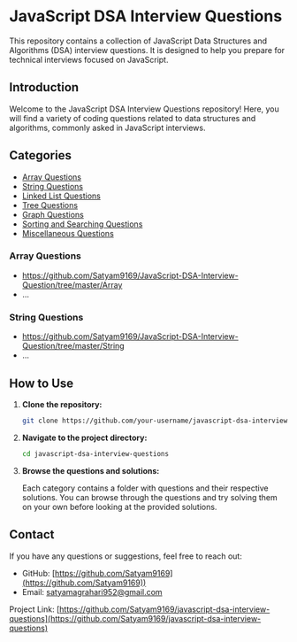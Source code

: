 # JavaScript DSA Interview Questions

This repository contains a collection of JavaScript Data Structures and Algorithms (DSA) interview questions. It is designed to help you prepare for technical interviews focused on JavaScript.



## Introduction

Welcome to the JavaScript DSA Interview Questions repository! Here, you will find a variety of coding questions related to data structures and algorithms, commonly asked in JavaScript interviews.

## Categories

- [Array Questions](#array-questions)
- [String Questions](#string-questions)
- [Linked List Questions](#linked-list-questions)
- [Tree Questions](#tree-questions)
- [Graph Questions](#graph-questions)
- [Sorting and Searching Questions](#sorting-and-searching-questions)
- [Miscellaneous Questions](#miscellaneous-questions)

### Array Questions

- https://github.com/Satyam9169/JavaScript-DSA-Interview-Question/tree/master/Array
- ...

### String Questions

- https://github.com/Satyam9169/JavaScript-DSA-Interview-Question/tree/master/String
- ...


## How to Use

1. **Clone the repository:**

    ```bash
    git clone https://github.com/your-username/javascript-dsa-interview-questions.git
    ```

2. **Navigate to the project directory:**

    ```bash
    cd javascript-dsa-interview-questions
    ```

3. **Browse the questions and solutions:**

    Each category contains a folder with questions and their respective solutions. You can browse through the questions and try solving them on your own before looking at the provided solutions.

## Contact

If you have any questions or suggestions, feel free to reach out:

- GitHub: [https://github.com/Satyam9169](https://github.com/Satyam9169))
- Email: [satyamagrahari952@gmail.com](mailto:satyamagrahari952@gmail.com)

Project Link: [https://github.com/Satyam9169/javascript-dsa-interview-questions](https://github.com/Satyam9169/javascript-dsa-interview-questions)
